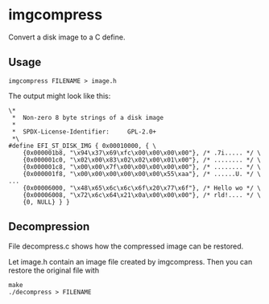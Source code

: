 imgcompress
===========

Convert a disk image to a C define.

Usage
-----

    imgcompress FILENAME > image.h

The output might look like this:

    \*
     *  Non-zero 8 byte strings of a disk image
     *
     *  SPDX-License-Identifier:     GPL-2.0+
     *\
    #define EFI_ST_DISK_IMG { 0x00010000, { \
        {0x000001b8, "\x94\x37\x69\xfc\x00\x00\x00\x00"}, /* .7i..... */ \
        {0x000001c0, "\x02\x00\x83\x02\x02\x00\x01\x00"}, /* ........ */ \
        {0x000001c8, "\x00\x00\x7f\x00\x00\x00\x00\x00"}, /* ........ */ \
        {0x000001f8, "\x00\x00\x00\x00\x00\x00\x55\xaa"}, /* ......U. */ \
    ...
        {0x00006000, "\x48\x65\x6c\x6c\x6f\x20\x77\x6f"}, /* Hello wo */ \
        {0x00006008, "\x72\x6c\x64\x21\x0a\x00\x00\x00"}, /* rld!.... */ \
        {0, NULL} } }

Decompression
-------------

File decompress.c shows how the compressed image can be restored.

Let image.h contain an image file created by imgcompress. Then you can
restore the original file with

    make
    ./decompress > FILENAME
